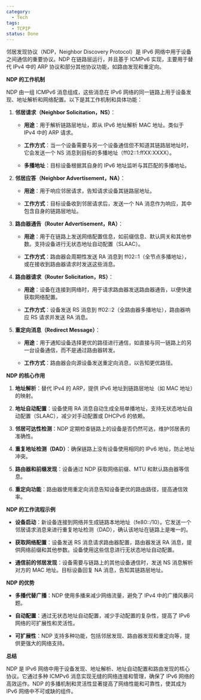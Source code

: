```yaml
---
category:
  - Tech
tags:
  - TCPIP
status: Done
---
```

邻居发现协议（NDP，Neighbor Discovery Protocol）是 IPv6 网络中用于设备之间通信的重要协议。NDP 在链路层运行，并且基于 ICMPv6 实现，主要用于替代 IPv4 中的 ARP 协议和部分其他协议功能，如路由发现和重定向。

**NDP 的工作机制**

NDP 由一组 ICMPv6 消息组成，这些消息在 IPv6 网络的同一链路上用于设备发现、地址解析和网络配置。以下是其工作机制和具体功能：

1. **邻居请求（Neighbor Solicitation，NS）**：

    - **用途**：用于解析链路层地址，即从 IPv6 地址解析 MAC 地址。类似于 IPv4 中的 ARP 请求。
    
    - **工作方式**：当一个设备需要与另一个设备通信但不知道其链路层地址时，它会发送一个 NS 消息到目标的多播地址（ff02::1:ffXX:XXXX）。
    
    - **多播地址**：目标设备根据其自身的 IPv6 地址监听与其匹配的多播地址。

2. **邻居应答（Neighbor Advertisement，NA）**：

    - **用途**：用于响应邻居请求，告知请求设备其链路层地址。
    
    - **工作方式**：目标设备收到邻居请求后，发送一个 NA 消息作为响应，其中包含自身的链路层地址。

3. **路由器通告（Router Advertisement，RA）**：

    - **用途**：用于在链路上发送网络配置信息，如前缀信息、默认网关和其他参数。支持设备进行无状态地址自动配置（SLAAC）。
    
    - **工作方式**：路由器会周期性发送 RA 消息到 ff02::1（全节点多播地址），或在接收到路由器请求时发送这些消息。

4. **路由器请求（Router Solicitation，RS）**：

    - **用途**：设备在连接到网络时，用于请求路由器发送路由器通告，以便快速获取网络配置。
    
    - **工作方式**：设备发送 RS 消息到 ff02::2（全路由器多播地址），路由器响应 RS 请求并发送 RA 消息。

5. **重定向消息（Redirect Message）**：
    
    - **用途**：用于通知设备选择更优的路径进行通信，如直接与同一链路上的另一台设备通信，而不是通过路由器转发。
    
    - **工作方式**：路由器会向源设备发送重定向消息，以告知更优路径。

**NDP 的核心作用**

1. **地址解析**：替代 IPv4 的 ARP，提供 IPv6 地址到链路层地址（如 MAC 地址）的映射。

2. **地址自动配置**：设备使用 RA 消息自动生成全局单播地址，支持无状态地址自动配置（SLAAC），减少对手动配置或 DHCPv6 的依赖。

3. **邻居可达性检测**：NDP 定期检查链路上的设备是否仍然可达，维护邻居表的准确性。

4. **重复地址检测（DAD）**：确保链路上没有设备使用相同的 IPv6 地址，防止地址冲突。

5. **路由器和前缀发现**：设备通过 NDP 获取网络前缀、MTU 和默认路由器等信息。

6. **重定向功能**：路由器使用重定向消息告知设备更优的路由路径，提高通信效率。

**NDP 的工作流程示例**

- **设备启动**：新设备连接到网络并生成链路本地地址（fe80::/10）。它发送一个邻居请求消息来进行重复地址检测（DAD），确认该地址在链路上是唯一的。

- **获取网络配置**：设备发送 RS 消息请求路由器配置，路由器发送 RA 消息，提供网络前缀和其他参数。设备使用这些信息进行无状态地址自动配置。

- **通信前的邻居发现**：设备需要与链路上的其他设备通信时，发送 NS 消息解析对方的 MAC 地址。目标设备回复 NA 消息，告知其链路层地址。

**NDP 的优势**

- **多播代替广播**：NDP 使用多播来减少网络流量，避免了 IPv4 中的广播风暴问题。

- **自动配置**：通过无状态地址自动配置，减少手动配置的复杂性，提高了 IPv6 网络的可扩展性和灵活性。

- **可扩展性**：NDP 支持多种功能，包括邻居发现、路由器发现和重定向等，提供更强大的网络支持。

**总结**

NDP 是 IPv6 网络中用于设备发现、地址解析、地址自动配置和路由发现的核心协议。它通过多种 ICMPv6 消息实现无缝的网络连接和管理，确保了 IPv6 网络的高效运作。NDP 的多播机制和灵活性显著提高了网络性能和可靠性，使其成为 IPv6 网络中不可或缺的组件。